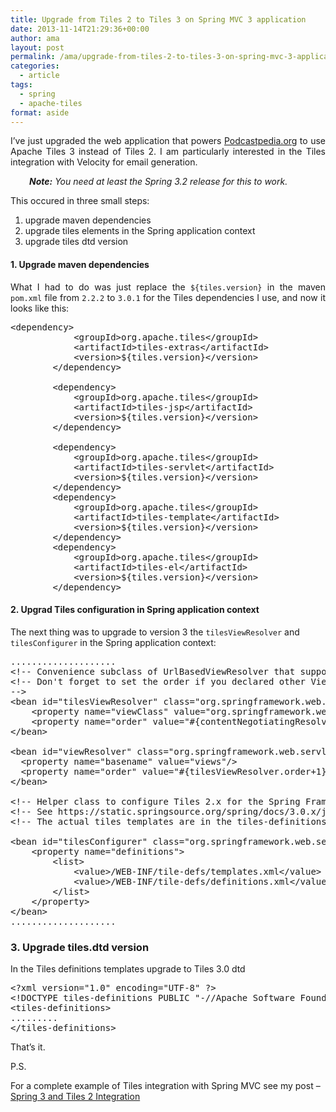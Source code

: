 ```yaml
---
title: Upgrade from Tiles 2 to Tiles 3 on Spring MVC 3 application
date: 2013-11-14T21:29:36+00:00
author: ama
layout: post
permalink: /ama/upgrade-from-tiles-2-to-tiles-3-on-spring-mvc-3-application/
categories:
  - article
tags:
  - spring
  - apache-tiles
format: aside
---
```

<p style="text-align: justify;">
  I&#8217;ve just upgraded the web application that powers <a title="Podcastpedia.org, knowledge to go" href="https://github.com/CodepediaOrg/podcastpedia" target="_blank">Podcastpedia.org</a> to use Apache Tiles 3 instead of Tiles 2. I am particularly interested in the Tiles integration with Velocity for email generation.
</p>

<p style="text-align: justify; padding-left: 30px;">
  <em><strong>Note:</strong> You need at least the Spring 3.2 release for this to work.</em>
</p>

<p style="text-align: justify;">
  This occured in three small steps:
</p>

  1. upgrade maven dependencies
  2. upgrade tiles elements in the Spring application context
  3. upgrade tiles dtd version <!--more-->

#### 1. Upgrade maven dependencies

<p style="text-align: justify;">
  What I had to do was just replace the <code>${tiles.version}</code> in the maven <code>pom.xml</code> file from <code>2.2.2</code> to <code>3.0.1</code> for the Tiles dependencies I use, and now it looks like this:
</p>

<pre class="lang:default decode:true">&lt;dependency&gt;
			&lt;groupId&gt;org.apache.tiles&lt;/groupId&gt;
			&lt;artifactId&gt;tiles-extras&lt;/artifactId&gt;
			&lt;version&gt;${tiles.version}&lt;/version&gt;
		&lt;/dependency&gt;

		&lt;dependency&gt;
			&lt;groupId&gt;org.apache.tiles&lt;/groupId&gt;
			&lt;artifactId&gt;tiles-jsp&lt;/artifactId&gt;
			&lt;version&gt;${tiles.version}&lt;/version&gt;
		&lt;/dependency&gt;

		&lt;dependency&gt;
			&lt;groupId&gt;org.apache.tiles&lt;/groupId&gt;
			&lt;artifactId&gt;tiles-servlet&lt;/artifactId&gt;
			&lt;version&gt;${tiles.version}&lt;/version&gt;
		&lt;/dependency&gt;
		&lt;dependency&gt;
			&lt;groupId&gt;org.apache.tiles&lt;/groupId&gt;
			&lt;artifactId&gt;tiles-template&lt;/artifactId&gt;
			&lt;version&gt;${tiles.version}&lt;/version&gt;
		&lt;/dependency&gt;
		&lt;dependency&gt;
			&lt;groupId&gt;org.apache.tiles&lt;/groupId&gt;
			&lt;artifactId&gt;tiles-el&lt;/artifactId&gt;
			&lt;version&gt;${tiles.version}&lt;/version&gt;
		&lt;/dependency&gt;</pre>

#### 2. Upgrad Tiles configuration in Spring application context

The next thing was to upgrade to version 3 the `tilesViewResolver` and `tilesConfigurer` in the Spring application context:

<pre class="lang:default mark:5,19 decode:true" title="Tiles configuration in the Spring application context">....................
&lt;!-- Convenience subclass of UrlBasedViewResolver that supports TilesView (i.e. Tiles definitions) and custom subclasses of it. --&gt;
&lt;!-- Don't forget to set the order if you declared other ViewResolvers
--&gt;
&lt;bean id="tilesViewResolver" class="org.springframework.web.servlet.view.UrlBasedViewResolver"&gt;
	&lt;property name="viewClass" value="org.springframework.web.servlet.view.tiles3.TilesView" /&gt;
	&lt;property name="order" value="#{contentNegotiatingResolver.order+1}" /&gt;
&lt;/bean&gt;

&lt;bean id="viewResolver" class="org.springframework.web.servlet.view.ResourceBundleViewResolver"&gt;
  &lt;property name="basename" value="views"/&gt;
  &lt;property name="order" value="#{tilesViewResolver.order+1}" /&gt;
&lt;/bean&gt;

&lt;!-- Helper class to configure Tiles 2.x for the Spring Framework --&gt;
&lt;!-- See https://static.springsource.org/spring/docs/3.0.x/javadoc-api/org/springframework/web/servlet/view/tiles2/TilesConfigurer.html --&gt;
&lt;!-- The actual tiles templates are in the tiles-definitions.xml  --&gt;

&lt;bean id="tilesConfigurer" class="org.springframework.web.servlet.view.tiles3.TilesConfigurer"&gt;
	&lt;property name="definitions"&gt;
		&lt;list&gt;
			&lt;value&gt;/WEB-INF/tile-defs/templates.xml&lt;/value&gt;
			&lt;value&gt;/WEB-INF/tile-defs/definitions.xml&lt;/value&gt;
		&lt;/list&gt;
	&lt;/property&gt;
&lt;/bean&gt;
....................</pre>

### 3. Upgrade tiles.dtd version

In the Tiles definitions templates upgrade to Tiles 3.0 dtd

<pre class="lang:default mark:2 decode:true" title="Tiles definition snippet">&lt;?xml version="1.0" encoding="UTF-8" ?&gt;
&lt;!DOCTYPE tiles-definitions PUBLIC "-//Apache Software Foundation//DTD Tiles Configuration 3.0//EN" "https://tiles.apache.org/dtds/tiles-config_3_0.dtd"&gt;
&lt;tiles-definitions&gt;
.........
&lt;/tiles-definitions&gt;</pre>

That&#8217;s it.

P.S.

For a complete example of Tiles integration with Spring MVC see my post &#8211; <a title="Spring 3 and Tiles 2 integration" href="https://www.codepedia.org/ama/spring-3-and-tiles-2-integration/" target="_blank">Spring 3 and Tiles 2 Integration</a>
